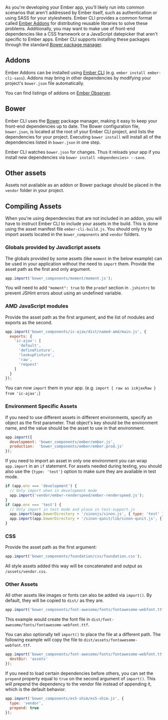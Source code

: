 As you're developing your Ember app, you'll likely run into common scenarios that aren't addressed by Ember itself,
such as authentication or using SASS for your stylesheets.
Ember CLI provides a common format called [Ember Addons](#toc_addons) for distributing reusable libraries
to solve these problems.
Additionally, you may want to make use of front-end dependencies like a CSS framework
or a JavaScript datepicker that aren't specific to Ember apps.
Ember CLI supports installing these packages through the standard [Bower package manager](#toc_bower).

## Addons

Ember Addons can be installed using [Ember CLI](http://ember-cli.com/extending/#developing-addons-and-blueprints)
(e.g. `ember install ember-cli-sass`).
Addons may bring in other dependencies by modifying your project's `bower.json` file automatically.

You can find listings of addons on [Ember Observer](http://emberobserver.com).

## Bower

Ember CLI uses the [Bower](http://bower.io) package manager,
making it easy to keep your front-end dependencies up to date.
The Bower configuration file, `bower.json`, is located at the root of your Ember CLI project,
and lists the dependencies for your project.
Executing `bower install` will install all of the dependencies listed in `bower.json` in one step.

Ember CLI watches `bower.json` for changes.
Thus it reloads your app if you install new dependencies via `bower install <dependencies> --save`.

## Other assets

Assets not available as an addon or Bower package should be placed in the `vendor` folder in your project.

## Compiling Assets

When you're using dependencies that are not included in an addon,
you will have to instruct Ember CLI to include your assets in the build.
This is done using the asset manifest file `ember-cli-build.js`.
You should only try to import assets located in the `bower_components` and `vendor` folders.

### Globals provided by JavaScript assets

The globals provided by some assets (like `moment` in the below example) can be used in your application
without the need to `import` them.
Provide the asset path as the first and only argument.

```javascript {data-filename=ember-cli-build.js}
app.import('bower_components/moment/moment.js');
```

You will need to add `"moment": true` to the `predef` section in `.jshintrc` to prevent JSHint errors
about using an undefined variable.

### AMD JavaScript modules

Provide the asset path as the first argument, and the list of modules and exports as the second.

```javascript {data-filename=ember-cli-build.js}
app.import('bower_components/ic-ajax/dist/named-amd/main.js', {
  exports: {
    'ic-ajax': [
      'default',
      'defineFixture',
      'lookupFixture',
      'raw',
      'request'
    ]
  }
});
```

You can now `import` them in your app. (e.g. `import { raw as icAjaxRaw } from 'ic-ajax';`)

### Environment Specific Assets

If you need to use different assets in different environments, specify an object as the first parameter.
That object's key should be the environment name, and the value should be the asset to use in that environment.

```javascript {data-filename=ember-cli-build.js}
app.import({
  development: 'bower_components/ember/ember.js',
  production:  'bower_components/ember/ember.prod.js'
});
```

If you need to import an asset in only one environment you can wrap `app.import` in an `if` statement.
For assets needed during testing, you should also use the `{type: 'test'}` option to make sure they
are available in test mode.

```javascript {data-filename=ember-cli-build.js}
if (app.env === 'development') {
  // Only import when in development mode
  app.import('vendor/ember-renderspeed/ember-renderspeed.js');
}
if (app.env === 'test') {
  // Only import in test mode and place in test-support.js
  app.import(app.bowerDirectory + '/sinonjs/sinon.js', { type: 'test' });
  app.import(app.bowerDirectory + '/sinon-qunit/lib/sinon-qunit.js', { type: 'test' });
}
```

### CSS

Provide the asset path as the first argument:

```javascript {data-filename=ember-cli-build.js}
app.import('bower_components/foundation/css/foundation.css');
```

All style assets added this way will be concatenated and output as `/assets/vendor.css`.

### Other Assets

All other assets like images or fonts can also be added via `import()`.
By default, they
will be copied to `dist/` as they are.

```javascript {data-filename=ember-cli-build.js}
app.import('bower_components/font-awesome/fonts/fontawesome-webfont.ttf');
```

This example would create the font file in `dist/font-awesome/fonts/fontawesome-webfont.ttf`.

You can also optionally tell `import()` to place the file at a different path.
The following example will copy the file to `dist/assets/fontawesome-webfont.ttf`.

```javascript {data-filename=ember-cli-build.js}
app.import('bower_components/font-awesome/fonts/fontawesome-webfont.ttf', {
  destDir: 'assets'
});
```

If you need to load certain dependencies before others,
you can set the `prepend` property equal to `true` on the second argument of `import()`.
This will prepend the dependency to the vendor file instead of appending it, which is the default behavior.

```javascript {data-filename=ember-cli-build.js}
app.import('bower_components/es5-shim/es5-shim.js', {
  type: 'vendor',
  prepend: true
});
```
